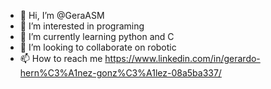 - 👋 Hi, I’m @GeraASM
- 👀 I’m interested in programing 
- 🌱 I’m currently learning python and C
- 💞️ I’m looking to collaborate on robotic
- 📫 How to reach me https://www.linkedin.com/in/gerardo-hern%C3%A1nez-gonz%C3%A1lez-08a5ba337/

<!---
GeraASM/GeraASM is a ✨ special ✨ repository because its `README.md` (this file) appears on your GitHub profile.
You can click the Preview link to take a look at your changes.
--->
